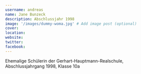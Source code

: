 ```yaml
---
username: andreas
name: Jane Bunzeck
description: Abschlussjahr 1998
image: '/images/dummy-woma.jpg' # Add image post (optional)
cover: 
location: 
website: 
twitter: 
facebook: 
---
```


Ehemalige Schülerin der Gerhart-Hauptmann-Realschule, Abschlussjahrgang 1998, Klasse 10a